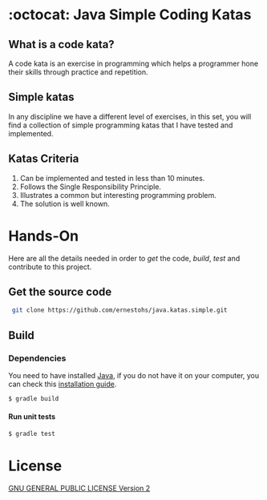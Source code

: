 # :octocat: Java Simple Coding Katas

## What is a code kata?
A code kata is an exercise in programming which helps a programmer hone their skills through practice and repetition.

## Simple katas
In any discipline we have a different level of exercises, in this set, you will find a collection of simple programming katas that I have tested and implemented.

## Katas Criteria

1. Can be implemented and tested in less than 10 minutes.
2. Follows the Single Responsibility Principle.
3. Illustrates a common but interesting programming problem.
4. The solution is well known.

# Hands-On

Here are all the details needed in order to *get* the code, *build*, *test* and contribute to this project.

## Get the source code

```sh
 git clone https://github.com/ernestohs/java.katas.simple.git
 ```
 
## Build
 
### Dependencies

You need to have installed [Java](https://java.com/en/download/), if you do not have it on your computer, you can check this [installation guide](https://www.java.com/en/download/help/download_options.xml).

```sh
$ gradle build
```

#### Run unit tests

```sh
$ gradle test
```

# License

[GNU GENERAL PUBLIC LICENSE                       Version 2](https://github.com/ernestohs/csharp.katas.simple/blob/master/LICENSE)

